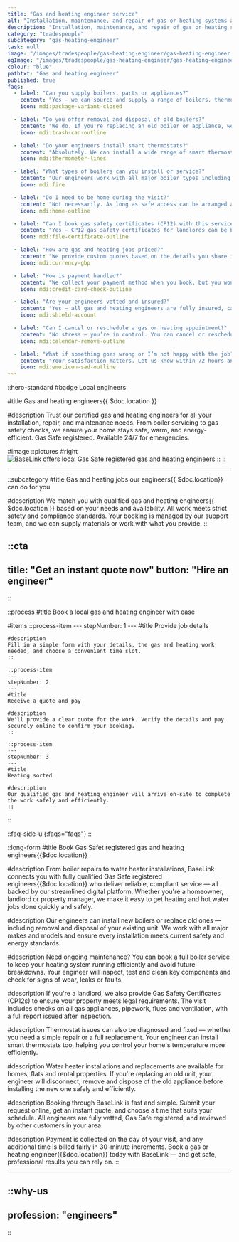 ```yaml
---
title: "Gas and heating engineer service"
alt: "Installation, maintenance, and repair of gas or heating systems and appliances"
description: "Installation, maintenance, and repair of gas or heating systems and appliances"
category: "tradespeople"
subcategory: "gas-heating-engineer"
task: null
image: "/images/tradespeople/gas-heating-engineer/gas-heating-engineer.webp"
ogImage: "/images/tradespeople/gas-heating-engineer/gas-heating-engineer.webp"
colour: "blue"
pathtxt: "Gas and heating engineer"
published: true
faqs:
  - label: "Can you supply boilers, parts or appliances?"
    content: "Yes – we can source and supply a range of boilers, thermostats, parts and other heating appliances. Let us know what you need during booking and we’ll include this in your custom quote. If you're unsure, our team can recommend options to suit your property and budget."
    icon: mdi:package-variant-closed

  - label: "Do you offer removal and disposal of old boilers?"
    content: "We do. If you're replacing an old boiler or appliance, we can remove and dispose of it for an additional fee. Just tick the disposal option when booking, and we’ll handle the rest — safely and in accordance with local regulations."
    icon: mdi:trash-can-outline

  - label: "Do your engineers install smart thermostats?"
    content: "Absolutely. We can install a wide range of smart thermostats including Hive, Nest, Tado and others. Whether it's a standalone fitting or part of a new boiler installation, just let us know what you're using — or ask us to supply one."
    icon: mdi:thermometer-lines

  - label: "What types of boilers can you install or service?"
    content: "Our engineers work with all major boiler types including combi, system, and conventional boilers. We also support gas and electric models. If you need help choosing the right boiler, we’ll be happy to recommend one that suits your home and heating needs."
    icon: mdi:fire

  - label: "Do I need to be home during the visit?"
    content: "Not necessarily. As long as safe access can be arranged and you've given us the necessary instructions in advance, you don’t need to be on-site. You’ll get a full report afterwards and we’re always available if you have follow-up questions."
    icon: mdi:home-outline

  - label: "Can I book gas safety certificates (CP12) with this service?"
    content: "Yes – CP12 gas safety certificates for landlords can be booked as a standalone job or as part of your heating service. The engineer will inspect your appliances, flues, pipework and issue a valid certificate after the visit."
    icon: mdi:file-certificate-outline

  - label: "How are gas and heating jobs priced?"
    content: "We provide custom quotes based on the details you share in the booking form. Once you submit your request, we’ll review the scope of work and respond with a tailored quote. Every quote includes a clear breakdown of what’s included, so there are no surprises on the day."
    icon: mdi:currency-gbp

  - label: "How is payment handled?"
    content: "We collect your payment method when you book, but you won’t be charged until the day of the job. The full amount is processed securely online after the work is complete. Any extra time is billed in clear 30-minute increments."
    icon: mdi:credit-card-check-outline

  - label: "Are your engineers vetted and insured?"
    content: "Yes – all gas and heating engineers are fully insured, carefully vetted and Gas Safe registered where relevant. We run background checks, interview each candidate, and assess their experience before they join BaseLink. But it doesn’t stop there – we collect ongoing feedback after every job to make sure only the best stick around. So you get safe, reliable service every time."
    icon: mdi:shield-account

  - label: "Can I cancel or reschedule a gas or heating appointment?"
    content: "No stress – you’re in control. You can cancel or reschedule your booking anytime up to 24 hours before the job, free of charge. Just log in to your account and manage everything online in a few clicks. Need to make a last-minute change? We’ll do our best to help – just get in touch."
    icon: mdi:calendar-remove-outline

  - label: "What if something goes wrong or I’m not happy with the job?"
    content: "Your satisfaction matters. Let us know within 72 hours and we’ll put things right – whether it’s a revisit or a refund. We review feedback after every job to keep our service standards high."
    icon: mdi:emoticon-sad-outline
---
```


::hero-standard
#badge
Local engineers

#title
Gas and heating engineers{{ $doc.location }}

#description
Trust our certified gas and heating engineers for all your installation, repair, and maintenance needs. From boiler servicing to gas safety checks, we ensure your home stays safe, warm, and energy-efficient. Gas Safe registered. Available 24/7 for emergencies.

#image
    ::pictures
    #right
    ![BaseLink offers local Gas Safe registered gas and heating engineers](/images/tradespeople/gas-heating-engineer/gas-heating-engineer.webp)
    ::
::

---

::subcategory
#title
Gas and heating jobs our engineers{{ $doc.location}} can do for you

#description
We match you with qualified gas and heating engineers{{ $doc.location }} based on your needs and availability. All work meets strict safety and compliance standards. Your booking is managed by our support team, and we can supply materials or work with what you provide.
::


::cta
---
title: "Get an instant quote now"
button: "Hire an engineer"
---
::


::process
#title
Book a local gas and heating engineer with ease

#items
    ::process-item
    ---
    stepNumber: 1
    ---
    #title
    Provide job details

    #description
    Fill in a simple form with your details, the gas and heating work needed, and choose a convenient time slot.
    ::
    
    ::process-item
    ---
    stepNumber: 2
    ---
    #title
    Receive a quote and pay

    #description
    We'll provide a clear quote for the work. Verify the details and pay securely online to confirm your booking.
    ::

    ::process-item
    ---
    stepNumber: 3
    ---
    #title
    Heating sorted

    #description
    Our qualified gas and heating engineer will arrive on-site to complete the work safely and efficiently.
    ::
::


::faq-side-ui{:faqs="faqs"}
::


::long-form
#title
Book Gas Safet registered gas and heating engineers{{$doc.location}}

#description
From boiler repairs to water heater installations, BaseLink connects you with fully qualified Gas Safe registered engineers{{$doc.location}} who deliver reliable, compliant service — all backed by our streamlined digital platform. Whether you're a homeowner, landlord or property manager, we make it easy to get heating and hot water jobs done quickly and safely.

#description
Our engineers can install new boilers or replace old ones — including removal and disposal of your existing unit. We work with all major makes and models and ensure every installation meets current safety and energy standards.

#description
Need ongoing maintenance? You can book a full boiler service to keep your heating system running efficiently and avoid future breakdowns. Your engineer will inspect, test and clean key components and check for signs of wear, leaks or faults.

#description
If you're a landlord, we also provide Gas Safety Certificates (CP12s) to ensure your property meets legal requirements. The visit includes checks on all gas appliances, pipework, flues and ventilation, with a full report issued after inspection.

#description
Thermostat issues can also be diagnosed and fixed — whether you need a simple repair or a full replacement. Your engineer can install smart thermostats too, helping you control your home's temperature more efficiently.

#description
Water heater installations and replacements are available for homes, flats and rental properties. If you're replacing an old unit, your engineer will disconnect, remove and dispose of the old appliance before installing the new one safely and efficiently.

#description
Booking through BaseLink is fast and simple. Submit your request online, get an instant quote, and choose a time that suits your schedule. All engineers are fully vetted, Gas Safe registered, and reviewed by other customers in your area.

#description
Payment is collected on the day of your visit, and any additional time is billed fairly in 30-minute increments. Book a gas or heating engineer{{$doc.location}} today with BaseLink — and get safe, professional results you can rely on.
::

---

::why-us
---
profession: "engineers"
---
::